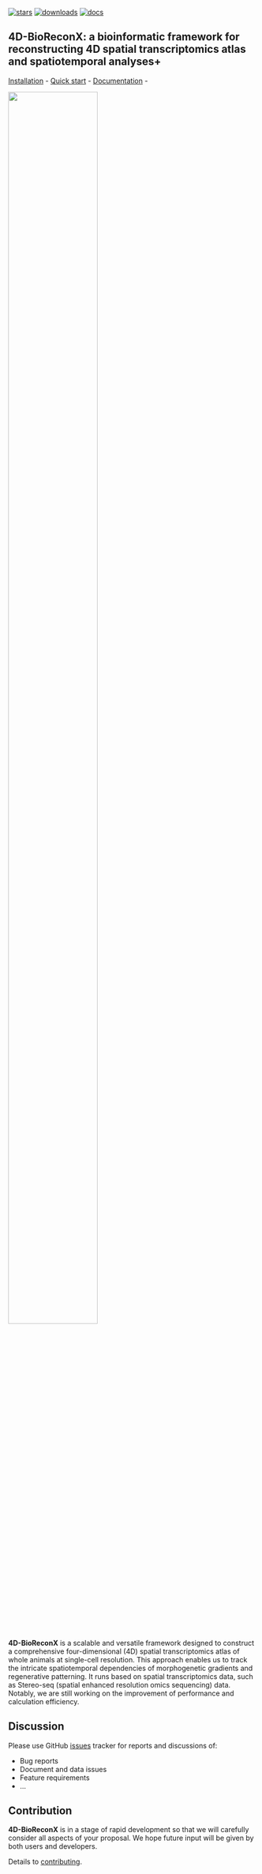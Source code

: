 [![stars](https://img.shields.io/github/stars/BGI-Qingdao/4D-BioReconX?logo=GitHub&color=yellow)](https://img.shields.io/github/stars/BGI-Qingdao/4D-BioReconX) 
[![downloads](https://static.pepy.tech/personalized-badge/4D-BioReconX?period=total&units=international_system&left_color=grey&right_color=blue&left_text=downloads)](https://pepy.tech/project/4D-BioReconX)
[![docs](https://img.shields.io/static/v1?label=docs&message=stereopy&color=green)](https://4D-bioreconx.readthedocs.io/en/latest/index.html)

## **4D-BioReconX**: a bioinformatic framework for reconstructing 4D spatial transcriptomics atlas and spatiotemporal analyses+

[Installation](https://4d-bioreconx.readthedocs.io/en/latest/content/00_Installation.html) - 
[Quick start](https://4d-bioreconx.readthedocs.io/en/latest/Tutorials/SquareBin_Clustering.html) - 
[Documentation](https://4d-bioreconx.readthedocs.io/en/latest/index.html) - 

<img src="https://github.com/STOmics/stereopy/blob/main/docs/source/_static/4D-BioReconX_workflow_v1.0.0.png" width="60%" height="80%">

[comment]: <> (![4D-BioReconX]&#40;./docs/source/_static/4D-BioReconX.PNG&#41;)

**4D-BioReconX** is a scalable and versatile framework designed to construct a comprehensive four-dimensional (4D) spatial transcriptomics atlas of whole animals at single-cell resolution. This approach enables us to track the intricate spatiotemporal dependencies of morphogenetic gradients and regenerative patterning. It runs based on spatial transcriptomics data, such as Stereo-seq (spatial enhanced resolution omics sequencing) data. Notably, we are still working on the improvement of performance and calculation efficiency.

## Discussion 
Please use GitHub [issues](https://github.com/BGI-Qingdao/4D-BioReconX/issues) tracker for reports and discussions of:
 - Bug reports
 - Document and data issues
 - Feature requirements
 - ...

## Contribution 
**4D-BioReconX** is in a stage of rapid development so that we will carefully consider all aspects of your proposal. We hope future input will be given by both users and developers.

Details to [contributing](https://4d-bioreconx.readthedocs.io/en/latest/content/05_Contributing.html).
